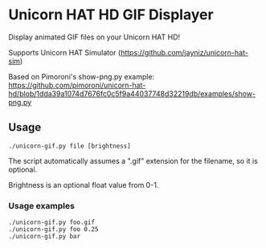 # Unicorn HAT HD GIF Displayer
Display animated GIF files on your Unicorn HAT HD!

Supports Unicorn HAT Simulator (https://github.com/jayniz/unicorn-hat-sim)

Based on Pimoroni's show-png.py example: https://github.com/pimoroni/unicorn-hat-hd/blob/1dda39a1074d7676fc0c5f9a44037748d32219db/examples/show-png.py


## Usage
```
./unicorn-gif.py file [brightness]
```
The script automatically assumes a ".gif" extension for the filename, so it is optional.

Brightness is an optional float value from 0-1.

### Usage examples
```
./unicorn-gif.py foo.gif
./unicorn-gif.py foo 0.25
./unicorn-gif.py bar
```
